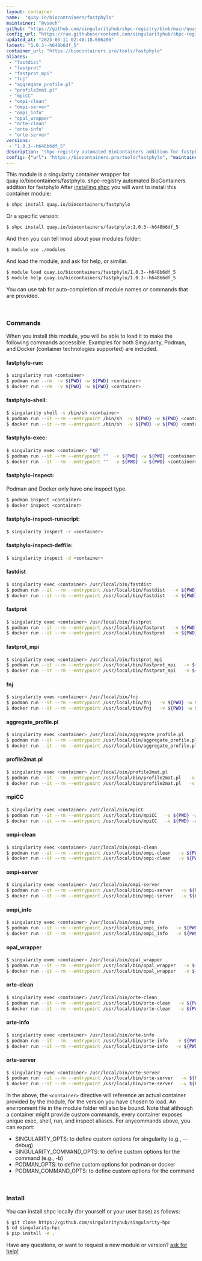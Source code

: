 ```yaml
---
layout: container
name:  "quay.io/biocontainers/fastphylo"
maintainer: "@vsoch"
github: "https://github.com/singularityhub/shpc-registry/blob/main/quay.io/biocontainers/fastphylo/container.yaml"
config_url: "https://raw.githubusercontent.com/singularityhub/shpc-registry/main/quay.io/biocontainers/fastphylo/container.yaml"
updated_at: "2023-03-11 02:40:18.606260"
latest: "1.0.3--h648b6df_5"
container_url: "https://biocontainers.pro/tools/fastphylo"
aliases:
 - "fastdist"
 - "fastprot"
 - "fastprot_mpi"
 - "fnj"
 - "aggregate_profile.pl"
 - "profile2mat.pl"
 - "mpiCC"
 - "ompi-clean"
 - "ompi-server"
 - "ompi_info"
 - "opal_wrapper"
 - "orte-clean"
 - "orte-info"
 - "orte-server"
versions:
 - "1.0.3--h648b6df_5"
description: "shpc-registry automated BioContainers addition for fastphylo"
config: {"url": "https://biocontainers.pro/tools/fastphylo", "maintainer": "@vsoch", "description": "shpc-registry automated BioContainers addition for fastphylo", "latest": {"1.0.3--h648b6df_5": "sha256:6e9756acdd3d68fdc034a4fe7dece58dc23c8c78d41fb1661c11aa794a33a130"}, "tags": {"1.0.3--h648b6df_5": "sha256:6e9756acdd3d68fdc034a4fe7dece58dc23c8c78d41fb1661c11aa794a33a130"}, "docker": "quay.io/biocontainers/fastphylo", "aliases": {"fastdist": "/usr/local/bin/fastdist", "fastprot": "/usr/local/bin/fastprot", "fastprot_mpi": "/usr/local/bin/fastprot_mpi", "fnj": "/usr/local/bin/fnj", "aggregate_profile.pl": "/usr/local/bin/aggregate_profile.pl", "profile2mat.pl": "/usr/local/bin/profile2mat.pl", "mpiCC": "/usr/local/bin/mpiCC", "ompi-clean": "/usr/local/bin/ompi-clean", "ompi-server": "/usr/local/bin/ompi-server", "ompi_info": "/usr/local/bin/ompi_info", "opal_wrapper": "/usr/local/bin/opal_wrapper", "orte-clean": "/usr/local/bin/orte-clean", "orte-info": "/usr/local/bin/orte-info", "orte-server": "/usr/local/bin/orte-server"}}
---
```


This module is a singularity container wrapper for quay.io/biocontainers/fastphylo.
shpc-registry automated BioContainers addition for fastphylo
After [installing shpc](#install) you will want to install this container module:


```bash
$ shpc install quay.io/biocontainers/fastphylo
```

Or a specific version:

```bash
$ shpc install quay.io/biocontainers/fastphylo:1.0.3--h648b6df_5
```

And then you can tell lmod about your modules folder:

```bash
$ module use ./modules
```

And load the module, and ask for help, or similar.

```bash
$ module load quay.io/biocontainers/fastphylo/1.0.3--h648b6df_5
$ module help quay.io/biocontainers/fastphylo/1.0.3--h648b6df_5
```

You can use tab for auto-completion of module names or commands that are provided.

<br>

### Commands

When you install this module, you will be able to load it to make the following commands accessible.
Examples for both Singularity, Podman, and Docker (container technologies supported) are included.

#### fastphylo-run:

```bash
$ singularity run <container>
$ podman run --rm  -v ${PWD} -w ${PWD} <container>
$ docker run --rm  -v ${PWD} -w ${PWD} <container>
```

#### fastphylo-shell:

```bash
$ singularity shell -s /bin/sh <container>
$ podman run --it --rm --entrypoint /bin/sh  -v ${PWD} -w ${PWD} <container>
$ docker run --it --rm --entrypoint /bin/sh  -v ${PWD} -w ${PWD} <container>
```

#### fastphylo-exec:

```bash
$ singularity exec <container> "$@"
$ podman run --it --rm --entrypoint ""  -v ${PWD} -w ${PWD} <container> "$@"
$ docker run --it --rm --entrypoint ""  -v ${PWD} -w ${PWD} <container> "$@"
```

#### fastphylo-inspect:

Podman and Docker only have one inspect type.

```bash
$ podman inspect <container>
$ docker inspect <container>
```

#### fastphylo-inspect-runscript:

```bash
$ singularity inspect -r <container>
```

#### fastphylo-inspect-deffile:

```bash
$ singularity inspect -d <container>
```


#### fastdist

```bash
$ singularity exec <container> /usr/local/bin/fastdist
$ podman run --it --rm --entrypoint /usr/local/bin/fastdist   -v ${PWD} -w ${PWD} <container> -c " $@"
$ docker run --it --rm --entrypoint /usr/local/bin/fastdist   -v ${PWD} -w ${PWD} <container> -c " $@"
```


#### fastprot

```bash
$ singularity exec <container> /usr/local/bin/fastprot
$ podman run --it --rm --entrypoint /usr/local/bin/fastprot   -v ${PWD} -w ${PWD} <container> -c " $@"
$ docker run --it --rm --entrypoint /usr/local/bin/fastprot   -v ${PWD} -w ${PWD} <container> -c " $@"
```


#### fastprot_mpi

```bash
$ singularity exec <container> /usr/local/bin/fastprot_mpi
$ podman run --it --rm --entrypoint /usr/local/bin/fastprot_mpi   -v ${PWD} -w ${PWD} <container> -c " $@"
$ docker run --it --rm --entrypoint /usr/local/bin/fastprot_mpi   -v ${PWD} -w ${PWD} <container> -c " $@"
```


#### fnj

```bash
$ singularity exec <container> /usr/local/bin/fnj
$ podman run --it --rm --entrypoint /usr/local/bin/fnj   -v ${PWD} -w ${PWD} <container> -c " $@"
$ docker run --it --rm --entrypoint /usr/local/bin/fnj   -v ${PWD} -w ${PWD} <container> -c " $@"
```


#### aggregate_profile.pl

```bash
$ singularity exec <container> /usr/local/bin/aggregate_profile.pl
$ podman run --it --rm --entrypoint /usr/local/bin/aggregate_profile.pl   -v ${PWD} -w ${PWD} <container> -c " $@"
$ docker run --it --rm --entrypoint /usr/local/bin/aggregate_profile.pl   -v ${PWD} -w ${PWD} <container> -c " $@"
```


#### profile2mat.pl

```bash
$ singularity exec <container> /usr/local/bin/profile2mat.pl
$ podman run --it --rm --entrypoint /usr/local/bin/profile2mat.pl   -v ${PWD} -w ${PWD} <container> -c " $@"
$ docker run --it --rm --entrypoint /usr/local/bin/profile2mat.pl   -v ${PWD} -w ${PWD} <container> -c " $@"
```


#### mpiCC

```bash
$ singularity exec <container> /usr/local/bin/mpiCC
$ podman run --it --rm --entrypoint /usr/local/bin/mpiCC   -v ${PWD} -w ${PWD} <container> -c " $@"
$ docker run --it --rm --entrypoint /usr/local/bin/mpiCC   -v ${PWD} -w ${PWD} <container> -c " $@"
```


#### ompi-clean

```bash
$ singularity exec <container> /usr/local/bin/ompi-clean
$ podman run --it --rm --entrypoint /usr/local/bin/ompi-clean   -v ${PWD} -w ${PWD} <container> -c " $@"
$ docker run --it --rm --entrypoint /usr/local/bin/ompi-clean   -v ${PWD} -w ${PWD} <container> -c " $@"
```


#### ompi-server

```bash
$ singularity exec <container> /usr/local/bin/ompi-server
$ podman run --it --rm --entrypoint /usr/local/bin/ompi-server   -v ${PWD} -w ${PWD} <container> -c " $@"
$ docker run --it --rm --entrypoint /usr/local/bin/ompi-server   -v ${PWD} -w ${PWD} <container> -c " $@"
```


#### ompi_info

```bash
$ singularity exec <container> /usr/local/bin/ompi_info
$ podman run --it --rm --entrypoint /usr/local/bin/ompi_info   -v ${PWD} -w ${PWD} <container> -c " $@"
$ docker run --it --rm --entrypoint /usr/local/bin/ompi_info   -v ${PWD} -w ${PWD} <container> -c " $@"
```


#### opal_wrapper

```bash
$ singularity exec <container> /usr/local/bin/opal_wrapper
$ podman run --it --rm --entrypoint /usr/local/bin/opal_wrapper   -v ${PWD} -w ${PWD} <container> -c " $@"
$ docker run --it --rm --entrypoint /usr/local/bin/opal_wrapper   -v ${PWD} -w ${PWD} <container> -c " $@"
```


#### orte-clean

```bash
$ singularity exec <container> /usr/local/bin/orte-clean
$ podman run --it --rm --entrypoint /usr/local/bin/orte-clean   -v ${PWD} -w ${PWD} <container> -c " $@"
$ docker run --it --rm --entrypoint /usr/local/bin/orte-clean   -v ${PWD} -w ${PWD} <container> -c " $@"
```


#### orte-info

```bash
$ singularity exec <container> /usr/local/bin/orte-info
$ podman run --it --rm --entrypoint /usr/local/bin/orte-info   -v ${PWD} -w ${PWD} <container> -c " $@"
$ docker run --it --rm --entrypoint /usr/local/bin/orte-info   -v ${PWD} -w ${PWD} <container> -c " $@"
```


#### orte-server

```bash
$ singularity exec <container> /usr/local/bin/orte-server
$ podman run --it --rm --entrypoint /usr/local/bin/orte-server   -v ${PWD} -w ${PWD} <container> -c " $@"
$ docker run --it --rm --entrypoint /usr/local/bin/orte-server   -v ${PWD} -w ${PWD} <container> -c " $@"
```



In the above, the `<container>` directive will reference an actual container provided
by the module, for the version you have chosen to load. An environment file in the
module folder will also be bound. Note that although a container
might provide custom commands, every container exposes unique exec, shell, run, and
inspect aliases. For anycommands above, you can export:

 - SINGULARITY_OPTS: to define custom options for singularity (e.g., --debug)
 - SINGULARITY_COMMAND_OPTS: to define custom options for the command (e.g., -b)
 - PODMAN_OPTS: to define custom options for podman or docker
 - PODMAN_COMMAND_OPTS: to define custom options for the command

<br>

### Install

You can install shpc locally (for yourself or your user base) as follows:

```bash
$ git clone https://github.com/singularityhub/singularity-hpc
$ cd singularity-hpc
$ pip install -e .
```

Have any questions, or want to request a new module or version? [ask for help!](https://github.com/singularityhub/singularity-hpc/issues)